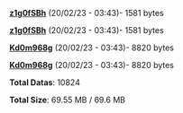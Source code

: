 [**z1g0fSBh**](/data/z1g0fSBh.txt) (20/02/23 - 03:43)- 1581 bytes

[**z1g0fSBh**](/data/z1g0fSBh.txt) (20/02/23 - 03:43)- 1581 bytes

[**Kd0m968g**](/data/Kd0m968g.txt) (20/02/23 - 03:43)- 8820 bytes

[**Kd0m968g**](/data/Kd0m968g.txt) (20/02/23 - 03:43)- 8820 bytes

**Total Datas**: 10824

**Total Size**: 69.55 MB / 69.6 MB